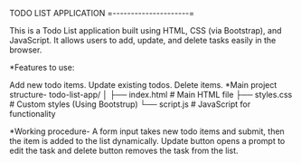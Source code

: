 TODO LIST APPLICATION =---------------------=

This is a Todo List application built using HTML, CSS (via Bootstrap), and JavaScript. It allows users to add, update, and delete tasks easily in the browser.

*Features to use:

Add new todo items.
Update existing todos.
Delete items.
*Main project structure- todo-list-app/ │ ├── index.html # Main HTML file ├── styles.css # Custom styles (Using Bootstrup) └── script.js # JavaScript for functionality

*Working procedure- A form input takes new todo items and submit, then the item is added to the list dynamically. Update button opens a prompt to edit the task and delete button removes the task from the list.
